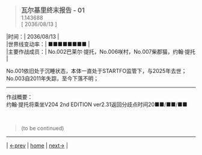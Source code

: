 > <big> **瓦尔基里终末报告 - 01** </big>  
> 1.143688  
> [ 2036/08/13 ]  

|时间：| 2036/08/13 |  
|世界线变动率：| ■■■■■■■■ |  
|主要作战成员：| No.002巴莱尔·提托，No.006咲村，No.007柴郡猫，约翰·提托 |  

No.001依旧处于沉睡状态，本体一直处于STARTFO监管下，与2025年去世；  
No.003自2011年失踪，至今下落不明；  
___
作战概要：  
约翰·提托将乘坐V204 2nd EDITION ver2.31返回分歧点时间20■■/■■/■■








<br/>

> (to be continued)
---

| [←prev](./00) | [home](../../) | [next→](./00) |
